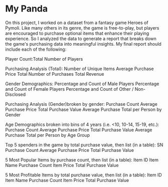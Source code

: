 # My Panda
On this project, I worked on a dataset from a fantasy game Heroes of Pymoli.
Like many others in its genre, the game is free-to-play, but players are encouraged to purchase optional items that enhance their playing experience. 
So I analyzed the data to generate a report that breaks down the game's purchasing data into meaningful insights.
My final report should include each of the following:

Player Count:Total Number of Players

Purchasing Analysis (Total):
Number of Unique Items
Average Purchase Price
Total Number of Purchases
Total Revenue

Gender Demographics:
Percentage and Count of Male Players
Percentage and Count of Female Players
Percentage and Count of Other / Non-Disclosed

Purchasing Analysis (Gender)broken by gender:
Purchase Count
Average Purchase Price
Total Purchase Value
Average Purchase Total per Person by Gender

Age Demographics broken into bins of 4 years (i.e. <10, 10-14, 15-19, etc.):
Purchase Count
Average Purchase Price
Total Purchase Value
Average Purchase Total per Person by Age Group

Top 5 spenders in the game by total purchase value, then list (in a table):
SN
Purchase Count
Average Purchase Price
Total Purchase Value

5 Most Popular Items by purchase count, then list (in a table):
Item ID
Item Name
Purchase Count
Item Price
Total Purchase Value

5 Most Profitable Items by total purchase value, then list (in a table):
Item ID
Item Name
Purchase Count
Item Price
Total Purchase Value
